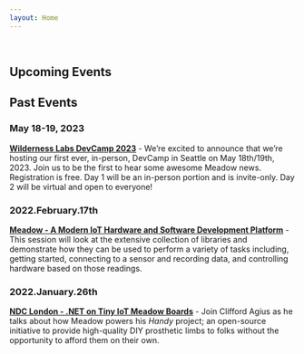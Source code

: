 ```yaml
---
layout: Home
---
```


<br/>

## Upcoming Events



## Past Events

### May 18-19, 2023
**[Wilderness Labs DevCamp 2023](https://www.eventbrite.com/e/devcamp-2023-virtual-tickets-597113842577)** - We’re excited to announce that we’re hosting our first ever, in-person, DevCamp in Seattle on May 18th/19th, 2023. Join us to be the first to hear some awesome Meadow news. Registration is free. Day 1 will be an in-person portion and is invite-only. Day 2 will be virtual and open to everyone!

### 2022.February.17th
**[Meadow - A Modern IoT Hardware and Software Development Platform](https://www.meetup.com/DeveloperSouthCoast/events/283314062/)** - This session will look at the extensive collection of libraries and demonstrate how they can be used to perform a variety of tasks including, getting started, connecting to a sensor and recording data, and controlling hardware based on those readings.

### 2022.January.26th
**[NDC London - .NET on Tiny IoT Meadow Boards](https://ndclondon.com/agenda/net-on-tiny-iot-meadow-boards-03vn/0by4vc453ac)** - Join Clifford Agius as he talks about how Meadow powers his _Handy_ project; an open-source initiative to provide high-quality DIY prosthetic limbs to folks without the opportunity to afford them on their own.
